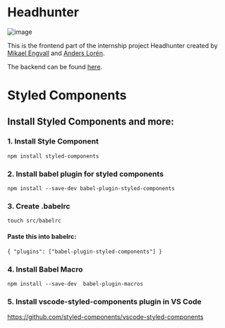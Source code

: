 # Headhunter

![image](https://github.com/MikaelEngvall/headhunter-frontend-master/assets/137049638/6a0e2126-74b4-4737-a12b-28993cb14a38)

This is the frontend part of the internship project Headhunter created by [Mikael Engvall](https://github.com/mikaelengvall) and [Anders Lorén](https://github.com/andersloren).

The backend can be found [here](https://github.com/MikaelEngvall/headhunter-backend).

# Styled Components

## Install Styled Components and more:

### 1. Install Style Component

`npm install styled-components`

### 2. Install babel plugin for styled components

`npm install --save-dev babel-plugin-styled-components`

### 3. Create .babelrc

`touch src/babelrc`

#### Paste this into babelrc:

`{
"plugins": ["babel-plugin-styled-components"]
}`

### 4. Install Babel Macro

`npm install --save-dev  babel-plugin-macros`

### 5. Install vscode-styled-components plugin in VS Code

https://github.com/styled-components/vscode-styled-components

<!-- #### Use this import statement:

`import styled from 'styled-components/macro';` -->
